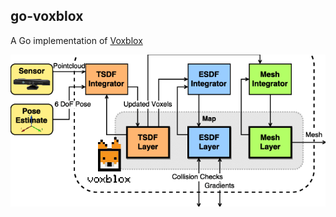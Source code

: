 go-voxblox
---

A Go implementation of [Voxblox](https://github.com/ethz-asl/voxblox)

![System Diagram](.readme/system-diagram.png)